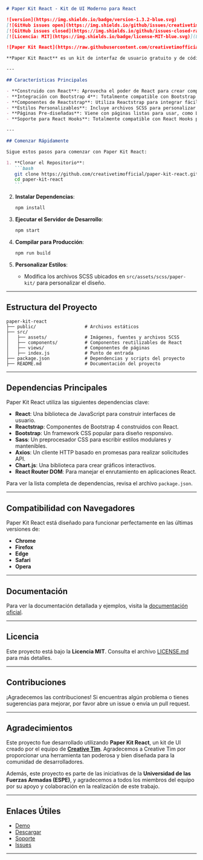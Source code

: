 ````markdown
# Paper Kit React - Kit de UI Moderno para React

![version](https://img.shields.io/badge/version-1.3.2-blue.svg)
[![GitHub issues open](https://img.shields.io/github/issues/creativetimofficial/paper-kit-react.svg?maxAge=2592000)](https://github.com/creativetimofficial/paper-kit-react/issues?q=is%3Aopen+is%3Aissue)
[![GitHub issues closed](https://img.shields.io/github/issues-closed-raw/creativetimofficial/paper-kit-react.svg?maxAge=2592000)](https://github.com/creativetimofficial/paper-kit-react/issues?q=is%3Aissue+is%3Aclosed)
[![Licencia: MIT](https://img.shields.io/badge/license-MIT-blue.svg)](LICENSE.md)

![Paper Kit React](https://raw.githubusercontent.com/creativetimofficial/public-assets/master/paper-kit-react/opt_pk_react_thumbnail.jpg)

**Paper Kit React** es un kit de interfaz de usuario gratuito y de código abierto construido con **React**, **Bootstrap 4** y **Reactstrap**. Cuenta con un diseño moderno, colores suaves, tipografía elegante y diseños cuidadosamente pensados, lo que lo hace perfecto para crear aplicaciones web elegantes y responsivas.

---

## Características Principales

- **Construido con React**: Aprovecha el poder de React para crear componentes dinámicos y reutilizables.
- **Integración con Bootstrap 4**: Totalmente compatible con Bootstrap 4, asegurando un diseño responsivo y mobile-first.
- **Componentes de Reactstrap**: Utiliza Reactstrap para integrar fácilmente componentes de Bootstrap en React.
- **Estilos Personalizables**: Incluye archivos SCSS para personalizar colores, tipografía y más.
- **Páginas Pre-diseñadas**: Viene con páginas listas para usar, como Landing, Registro y Perfil.
- **Soporte para React Hooks**: Totalmente compatible con React Hooks para un desarrollo moderno.

---

## Comenzar Rápidamente

Sigue estos pasos para comenzar con Paper Kit React:

1. **Clonar el Repositorio**:
   ```bash
   git clone https://github.com/creativetimofficial/paper-kit-react.git
   cd paper-kit-react
   ```
````

2. **Instalar Dependencias**:

   ```bash
   npm install
   ```

3. **Ejecutar el Servidor de Desarrollo**:

   ```bash
   npm start
   ```

4. **Compilar para Producción**:

   ```bash
   npm run build
   ```

5. **Personalizar Estilos**:
   - Modifica los archivos SCSS ubicados en `src/assets/scss/paper-kit/` para personalizar el diseño.

---

## Estructura del Proyecto

```
paper-kit-react
├── public/                  # Archivos estáticos
├── src/
│   ├── assets/              # Imágenes, fuentes y archivos SCSS
│   ├── components/          # Componentes reutilizables de React
│   ├── views/               # Componentes de páginas
│   ├── index.js             # Punto de entrada
├── package.json             # Dependencias y scripts del proyecto
├── README.md                # Documentación del proyecto
```

---

## Dependencias Principales

Paper Kit React utiliza las siguientes dependencias clave:

- **React**: Una biblioteca de JavaScript para construir interfaces de usuario.
- **Reactstrap**: Componentes de Bootstrap 4 construidos con React.
- **Bootstrap**: Un framework CSS popular para diseño responsivo.
- **Sass**: Un preprocesador CSS para escribir estilos modulares y mantenibles.
- **Axios**: Un cliente HTTP basado en promesas para realizar solicitudes API.
- **Chart.js**: Una biblioteca para crear gráficos interactivos.
- **React Router DOM**: Para manejar el enrutamiento en aplicaciones React.

Para ver la lista completa de dependencias, revisa el archivo `package.json`.

---

## Compatibilidad con Navegadores

Paper Kit React está diseñado para funcionar perfectamente en las últimas versiones de:

- **Chrome**
- **Firefox**
- **Edge**
- **Safari**
- **Opera**

---

## Documentación

Para ver la documentación detallada y ejemplos, visita la [documentación oficial](https://demos.creative-tim.com/paper-kit-react/#/documentation/introduction).

---

## Licencia

Este proyecto está bajo la **Licencia MIT**. Consulta el archivo [LICENSE.md](LICENSE.md) para más detalles.

---

## Contribuciones

¡Agradecemos las contribuciones! Si encuentras algún problema o tienes sugerencias para mejorar, por favor abre un issue o envía un pull request.

---

## Agradecimientos

Este proyecto fue desarrollado utilizando **Paper Kit React**, un kit de UI creado por el equipo de **[Creative Tim](https://www.creative-tim.com/)**. Agradecemos a Creative Tim por proporcionar una herramienta tan poderosa y bien diseñada para la comunidad de desarrolladores.

Además, este proyecto es parte de las iniciativas de la **Universidad de las Fuerzas Armadas (ESPE)**, y agradecemos a todos los miembros del equipo por su apoyo y colaboración en la realización de este trabajo.

---

## Enlaces Útiles

- [Demo](https://demos.creative-tim.com/paper-kit-react/#/index)
- [Descargar](https://www.creative-tim.com/product/paper-kit-react)
- [Soporte](https://www.creative-tim.com/contact-us)
- [Issues](https://github.com/creativetimofficial/paper-kit-react/issues)

---
